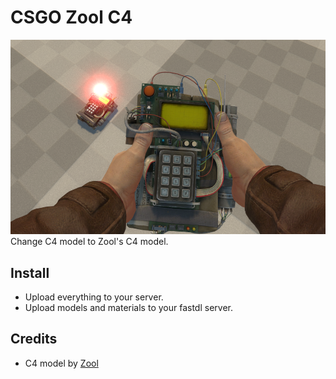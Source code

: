 # CSGO Zool C4
![screenshot](./screenshot.png)  
Change C4 model to Zool's C4 model.  

## Install
- Upload everything to your server.
- Upload models and materials to your fastdl server.

## Credits
- C4 model by [Zool](https://twitter.com/zool_smith)